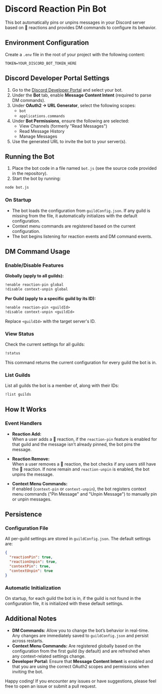 # Discord Reaction Pin Bot

This bot automatically pins or unpins messages in your Discord server based on 📌 reactions and provides DM commands to configure its behavior.

## Environment Configuration

Create a `.env` file in the root of your project with the following content:

```env
TOKEN=YOUR_DISCORD_BOT_TOKEN_HERE
```

## Discord Developer Portal Settings

1. Go to the [Discord Developer Portal](https://discord.com/developers) and select your bot.
2. Under the **Bot** tab, enable **Message Content Intent** (required to parse DM commands).
3. Under **OAuth2 → URL Generator**, select the following scopes:
   - `bot`
   - `applications.commands`
4. Under **Bot Permissions**, ensure the following are selected:
   - View Channels (formerly "Read Messages")
   - Read Message History
   - Manage Messages
5. Use the generated URL to invite the bot to your server(s).

## Running the Bot

1. Place the bot code in a file named `bot.js` (see the source code provided in the repository).
2. Start the bot by running:

```bash
node bot.js
```

### On Startup

- The bot loads the configuration from `guildConfig.json`. If any guild is missing from the file, it automatically initializes with the default configuration.
- Context menu commands are registered based on the current configuration.
- The bot begins listening for reaction events and DM command events.

## DM Command Usage

### Enable/Disable Features

**Globally (apply to all guilds):**

```txt
!enable reaction-pin global
!disable context-unpin global
```

**Per Guild (apply to a specific guild by its ID):**

```txt
!enable reaction-pin <guildId>
!disable context-unpin <guildId>
```

Replace `<guildId>` with the target server's ID.

### View Status

Check the current settings for all guilds:

```txt
!status
```

This command returns the current configuration for every guild the bot is in.

### List Guilds

List all guilds the bot is a member of, along with their IDs:

```txt
!list guilds
```

## How It Works

### Event Handlers

- **Reaction Add:**  
  When a user adds a 📌 reaction, if the `reaction-pin` feature is enabled for that guild and the message isn’t already pinned, the bot pins the message.
  
- **Reaction Remove:**  
  When a user removes a 📌 reaction, the bot checks if any users still have the 📌 reaction. If none remain and `reaction-unpin` is enabled, the bot unpins the message.

- **Context Menu Commands:**  
  If enabled (`context-pin` or `context-unpin`), the bot registers context menu commands ("Pin Message" and "Unpin Message") to manually pin or unpin messages.

## Persistence

### Configuration File

All per-guild settings are stored in `guildConfig.json`. The default settings are:

```json
{
  "reactionPin": true,
  "reactionUnpin": true,
  "contextPin": true,
  "contextUnpin": true
}
```

### Automatic Initialization

On startup, for each guild the bot is in, if the guild is not found in the configuration file, it is initialized with these default settings.

## Additional Notes

- **DM Commands:** Allow you to change the bot’s behavior in real-time. Any changes are immediately saved to `guildConfig.json` and persist across restarts.
- **Context Menu Commands:** Are registered globally based on the configuration from the first guild (by default) and are refreshed when any context-related settings change.
- **Developer Portal:** Ensure that **Message Content Intent** is enabled and that you are using the correct OAuth2 scopes and permissions when inviting the bot.

Happy coding! If you encounter any issues or have suggestions, please feel free to open an issue or submit a pull request.

